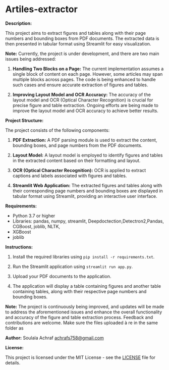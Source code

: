 # Artiles-extractor

**Description:**

This project aims to extract figures and tables along with their page numbers and bounding boxes from PDF documents. The extracted data is then presented in tabular format using Streamlit for easy visualization.

**Note:**
Currently, the project is under development, and there are two main issues being addressed:

1. **Handling Two Blocks on a Page:** The current implementation assumes a single block of content on each page. However, some articles may span multiple blocks across pages. The code is being enhanced to handle such cases and ensure accurate extraction of figures and tables.

2. **Improving Layout Model and OCR Accuracy:** The accuracy of the layout model and OCR (Optical Character Recognition) is crucial for precise figure and table extraction. Ongoing efforts are being made to improve the layout model and OCR accuracy to achieve better results.

**Project Structure:**

The project consists of the following components:

1. **PDF Extraction:** A PDF parsing module is used to extract the content, bounding boxes, and page numbers from the PDF documents.

2. **Layout Model:** A layout model is employed to identify figures and tables in the extracted content based on their formatting and layout.

3. **OCR (Optical Character Recognition):** OCR is applied to extract captions and labels associated with figures and tables.

4. **Streamlit Web Application:** The extracted figures and tables along with their corresponding page numbers and bounding boxes are displayed in tabular format using Streamlit, providing an interactive user interface.

**Requirements:**

- Python 3.7 or higher
- Libraries: pandas, numpy, streamlit, Deepdoctection,Detectron2,Pandas, CGBoost, joblib, NLTK, 
- XGBoost
- joblib


**Instructions:**

1. Install the required libraries using `pip install -r requirements.txt`.

2. Run the Streamlit application using `streamlit run app.py`.

3. Upload your PDF documents to the application.

4. The application will display a table containing figures and another table containing tables, along with their respective page numbers and bounding boxes.

**Note:** The project is continuously being improved, and updates will be made to address the aforementioned issues and enhance the overall functionality and accuracy of the figure and table extraction process. Feedback and contributions are welcome.
Make sure the files uploaded à re in the same folder as 

**Author:**
Soulala Achraf
achrafs758@gmail.com

**License:**

This project is licensed under the MIT License - see the [LICENSE](LICENSE) file for details.
